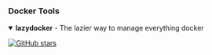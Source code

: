 ### Docker Tools

<details open>
<summary><strong>lazydocker</strong> - The lazier way to manage everything docker</summary>

[![GitHub stars](https://img.shields.io/github/stars/jesseduffield/lazydocker?style=flat-square)](https://github.com/jesseduffield/lazydocker)


</details>
